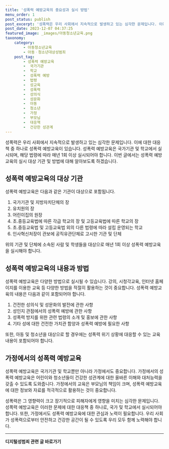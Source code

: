 ```yaml
---
title: '성폭력 예방교육의 중요성과 실시 방법'
menu_order: 1
post_status: publish
post_excerpt: '성폭력은 우리 사회에서 지속적으로 발생하고 있는 심각한 문제입니다. 이에 대한 대응책 중 하나로 성폭력 예방교육이 있습니다. 성폭력 예방교육은 국가기관 및 학교에서 실시되며, 해당 법령에 따라 매년 1회 이상 실시되어야 합니다. 이번 글에서는 성폭력 예방교육의 실시 대상 기관 및 방법에 대해 알아보도록 하겠습니다.'
post_date: 2023-12-07 04:37:25
featured_image: _images/아동청소년교육.png
taxonomy:
    category:
        - 아동청소년교육
        - 아동ㆍ청소년대상성범죄
    post_tag:
        - 성폭력 예방교육
        -  국가기관
        -  학교
        -  성폭력 예방
        -  법령
        -  성교육
        -  성폭력
        -  성의식
        -  성문화
        -  아동
        -  청소년
        -  가정
        -  부모님
        -  대응책
        -  건강한 성관계
---
```



성폭력은 우리 사회에서 지속적으로 발생하고 있는 심각한 문제입니다. 이에 대한 대응책 중 하나로 성폭력 예방교육이 있습니다. 성폭력 예방교육은 국가기관 및 학교에서 실시되며, 해당 법령에 따라 매년 1회 이상 실시되어야 합니다. 이번 글에서는 성폭력 예방교육의 실시 대상 기관 및 방법에 대해 알아보도록 하겠습니다.

## 성폭력 예방교육의 대상 기관

성폭력 예방교육은 다음과 같은 기관이 대상으로 포함됩니다.

1) 국가기관 및 지방자치단체의 장
2) 유치원의 장
3) 어린이집의 원장
4) 초.중등교육법에 따른 각급 학교의 장 및 고등교육법에 따른 학교의 장
5) 초.중등교육법 및 고등교육법 외의 다른 법령에 따라 설립 운영되는 학교
6) 인사혁신처장이 관보에 공직유관단체로 고시한 기관 및 단체

위의 기관 및 단체에 소속된 사람 및 학생들을 대상으로 매년 1회 이상 성폭력 예방교육을 실시해야 합니다.

## 성폭력 예방교육의 내용과 방법

성폭력 예방교육은 다양한 방법으로 실시될 수 있습니다. 강의, 시청각교육, 인터넷 홈페이지를 이용한 교육 등 다양한 방법을 적절히 활용하는 것이 중요합니다. 성폭력 예방교육의 내용은 다음과 같이 포함되어야 합니다.

1) 건전한 성의식 및 성문화의 발전에 관한 사항
2) 성인지 관점에서의 성폭력 예방에 관한 사항
3) 성폭력 방지를 위한 관련 법령의 소개 및 홍보에 관한 사항
4) 기타 성에 대한 건전한 가치관 함양과 성폭력 예방에 필요한 사항

또한, 아동 및 청소년을 대상으로 할 경우에는 성폭력 위기 상황에 대응할 수 있는 교육 내용이 포함되어야 합니다.

## 가정에서의 성폭력 예방교육

성폭력 예방교육은 국가기관 및 학교뿐만 아니라 가정에서도 중요합니다. 가정에서의 성폭력 예방교육은 어린이와 청소년들이 건강한 성관계에 대한 올바른 이해와 대처능력을 갖출 수 있도록 도와줍니다. 가정에서의 교육은 부모님의 책임이 크며, 성폭력 예방교육에 대한 정보와 자료를 적극적으로 활용하는 것이 중요합니다.

성폭력은 그 영향력이 크고 장기적으로 피해자에게 영향을 미치는 심각한 문제입니다. 성폭력 예방교육은 이러한 문제에 대한 대응책 중 하나로, 국가 및 학교에서 실시되어야 합니다. 또한, 가정에서도 성폭력 예방교육에 대한 관심과 노력이 필요합니다. 우리 사회가 성폭력으로부터 안전하고 건강한 공간이 될 수 있도록 우리 모두 함께 노력해야 합니다.
<!-- wp:separator -->
<hr class="wp-block-separator has-alpha-channel-opacity"/>
<!-- /wp:separator -->

<!-- wp:group {"backgroundColor":"base","layout":{"type":"constrained"}} -->
<div class="wp-block-group has-base-background-color has-background"><!-- wp:paragraph {"align":"center","fontSize":"medium"} -->
<p class="has-text-align-center has-large-font-size"><strong>디지털성범죄 관련 글 바로가기</strong></p>
<!-- /wp:paragraph -->


<!-- wp:latest-posts
{"categories":[{"id":28090,"count":19,"description":"","link":"https://uknowlaw.com/category/%eb%94%94%ec%a7%80%ed%84%b8%ec%84%b1%eb%b2%94%ec%a3%84/","name":"디지털성범죄","slug":"디지털성범죄","taxonomy":"category","parent":0,"meta":[],"_links":{"self":[{"href":"https://uknowlaw.com/wp-json/wp/v2/categories/28090"}],"collection":[{"href":"https://uknowlaw.com/wp-json/wp/v2/categories"}],"about":[{"href":"https://uknowlaw.com/wp-json/wp/v2/taxonomies/category"}],"wp:post_type":[{"href":"https://uknowlaw.com/wp-json/wp/v2/posts?categories=28090"}],"curies":[{"name":"wp","href":"https://api.w.org/{rel}","templated":true}]}}],"postsToShow":100,"excerptLength":28,"postLayout":"grid","columns":2,"featuredImageAlign":"left","featuredImageSizeSlug":"large","fontSize":"small"} /--></div>
<!-- /wp:group -->